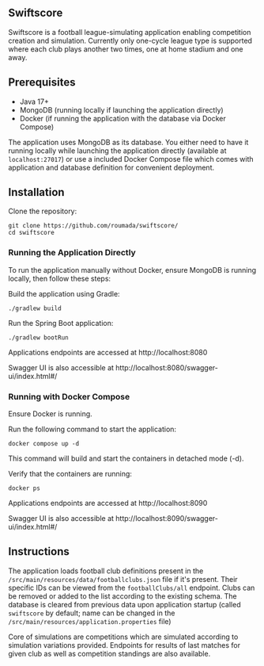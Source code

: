 ## Swiftscore

Swiftscore is a football league-simulating application enabling competition creation and simulation.
Currently only one-cycle league type is supported where each club plays another two times, one at home stadium and one away.

## Prerequisites

- Java 17+
- MongoDB (running locally if launching the application directly)
- Docker (if running the application with the database via Docker Compose)

The application uses MongoDB as its database.
You either need to have it running locally while launching the application directly (available at `localhost:27017`) or use a included Docker Compose file which comes with application and database definition for convenient deployment.

## Installation

Clone the repository:

```
git clone https://github.com/roumada/swiftscore/
cd swiftscore
```

### Running the Application Directly

To run the application manually without Docker, ensure MongoDB is running locally, then follow these steps:

Build the application using Gradle:

```
./gradlew build
```

Run the Spring Boot application:

```
./gradlew bootRun
```


Applications endpoints are accessed at http://localhost:8080

Swagger UI is also accessible at http://localhost:8080/swagger-ui/index.html#/

### Running with Docker Compose

Ensure Docker is running.

Run the following command to start the application:

```
docker compose up -d
```

This command will build and start the containers in detached mode (-d).

Verify that the containers are running:

```
docker ps
```


Applications endpoints are accessed at http://localhost:8090

Swagger UI is also accessible at http://localhost:8090/swagger-ui/index.html#/

## Instructions

The application loads football club definitions present in the `/src/main/resources/data/footballclubs.json` file if it's present. Their specific IDs can be
viewed from the `footballClubs/all` endpoint. Clubs can be removed or added to the list according to the existing schema.
The database is cleared from previous data upon application startup (called `swiftscore` by default; name can be changed in the `/src/main/resources/application.properties` file)

Core of simulations are competitions which are simulated according to simulation variations provided.
Endpoints for results of last matches for given club as well as competition standings are also available.
